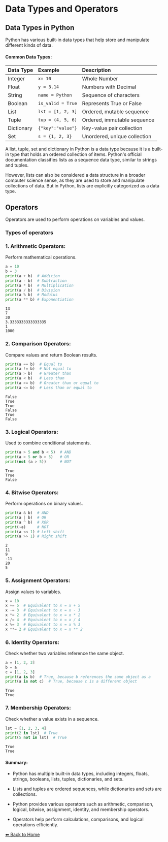 # Data Types and Operators

## Data Types in Python
Python has various built-in data types that help store and manipulate different kinds of data.

#### Common Data Types:

|Data Type|Example|Description|
|:---|:---|:---|
|Integer|`x= 10`|Whole Number|
|Float|`y = 3.14`|Numbers with Decimal|
|String|`name = Python`|Sequence of characters|
|Boolean|`is_valid = True`|Represents True or False|
|List|`lst = [1, 2, 3]`|Ordered, mutable sequence|
|Tuple|`tup = (4, 5, 6)`|Ordered, immutable sequence|
|Dictionary|`{"key":"value"}`|Key-value pair collection|
|Set|`s = {1, 2, 3}`|Unordered, unique collection|

A list, tuple, set and dictionary in Python is a data type because it is a built-in type that holds an ordered collection of items. Python's official documentation classifies lists as a sequence data type, similar to strings and tuples.

However, lists can also be considered a data structure in a broader computer science sense, as they are used to store and manipulate collections of data. But in Python, lists are explicitly categorized as a data type.

## Operators
Operators are used to perform operations on variables and values.

### Types of operators


### 1. Arithmetic Operators: 
Perform mathematical operations.


```python
a = 10
b = 3
print(a + b)  # Addition
print(a - b)  # Subtraction
print(a * b)  # Multiplication
print(a / b)  # Division
print(a % b)  # Modulus
print(a ** b) # Exponentiation
```

    13
    7
    30
    3.3333333333333335
    1
    1000
    

### 2. Comparison Operators: 
Compare values and return Boolean results.


```python
print(a == b)  # Equal to
print(a != b)  # Not equal to
print(a > b)   # Greater than
print(a < b)   # Less than
print(a >= b)  # Greater than or equal to
print(a <= b)  # Less than or equal to
```

    False
    True
    True
    False
    True
    False
    

### 3. Logical Operators: 
Used to combine conditional statements.


```python
print(a > 5 and b < 5)  # AND
print(a > 5 or b > 5)   # OR
print(not (a > 5))      # NOT
```

    True
    True
    False
    

### 4. Bitwise Operators: 
Perform operations on binary values.


```python
print(a & b)  # AND
print(a | b)  # OR
print(a ^ b)  # XOR
print(~a)     # NOT
print(a << 1) # Left shift
print(a >> 1) # Right shift
```

    2
    11
    9
    -11
    20
    5
    

### 5. Assignment Operators: 
Assign values to variables.


```python
x = 10
x += 5  # Equivalent to x = x + 5
x -= 3  # Equivalent to x = x - 3
x *= 2  # Equivalent to x = x * 2
x /= 4  # Equivalent to x = x / 4
x %= 3  # Equivalent to x = x % 3
x **= 2 # Equivalent to x = x ** 2
```

### 6. Identity Operators: 
Check whether two variables reference the same object.


```python
a = [1, 2, 3]
b = a
c = [1, 2, 3]
print(a is b)  # True, because b references the same object as a
print(a is not c)  # True, because c is a different object
```

    True
    True
    

### 7. Membership Operators:
Check whether a value exists in a sequence.


```python
lst = [1, 2, 3, 4]
print(2 in lst)  # True
print(5 not in lst)  # True
```

    True
    True
    

#### Summary:

* Python has multiple built-in data types, including integers, floats, strings, booleans, lists, tuples, dictionaries, and sets.

* Lists and tuples are ordered sequences, while dictionaries and sets are collections.

* Python provides various operators such as arithmetic, comparison, logical, bitwise, assignment, identity, and membership operators.

* Operators help perform calculations, comparisons, and logical operations efficiently.

[⬅ Back to Home](../index.md)
